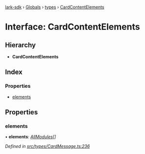 [lark-sdk](../README.md) › [Globals](../globals.md) › [types](../modules/types.md) › [CardContentElements](types.cardcontentelements.md)

# Interface: CardContentElements

## Hierarchy

* **CardContentElements**

## Index

### Properties

* [elements](types.cardcontentelements.md#elements)

## Properties

###  elements

• **elements**: *[AllModules](../modules/types.md#allmodules)[]*

*Defined in [src/types/CardMessage.ts:236](https://github.com/TbhT/lark-sdk/blob/e3605bb/src/types/CardMessage.ts#L236)*
